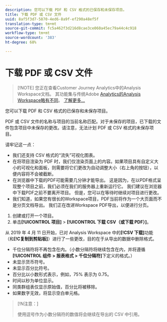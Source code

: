 ```yaml
---
description: 您可以下载 PDF 和 CSV 格式的已保存和未保存项目。
title: 下载 PDF 或 CSV 文件
uuid: 8af5f3d7-5870-4ed6-8a9f-ef290a48ef5f
translation-type: tm+mt
source-git-commit: fc5a462f3d216d8cae3ce060a45ec79a44c4c918
workflow-type: tm+mt
source-wordcount: '383'
ht-degree: 68%

---
```



# 下载 PDF 或 CSV 文件

>[!NOTE] 您正在查看Customer Journey Analytics中的Analysis Workspace文档。 其功能集与传统Adobe [Analytics的Analysis Workspace略有不同](https://docs.adobe.com/content/help/zh-Hans/analytics/analyze/analysis-workspace/home.html)。 [了解更多...](/help/getting-started/cja-aa.md)

您可以下载 PDF 和 CSV 格式的已保存和未保存项目。

PDF 或 CSV 文件的名称与项目的当前名称匹配。对于未保存的项目，已下载的文件包含项目中未保存的更改。请注意，无法计划 PDF 或 CSV 格式的未保存项目。

请牢记这一点：

*  我们还支持 CSV 格式的“流失”可视化图表。
*  在将项目渲染为 PDF 时，我们仅渲染页面上的内容。如果项目具有自定义大小的可视化和面板，则需要将它们更改为自动调整大小（右上角的按钮），以便内容将不会被截断。
* 在浏览器中下载的PDF可能需要几分钟才能导出。 这是因为，在以PDF格式呈现整个项目之前，我们必须在我们的服务器上重新运行它。 我们建议在浏览器中下载PDF之前不要离开项目。 但是，您可以在等待时继续对项目进行更改。
* 我们知道，如果您有很长的Workspace项目，PDF当前将作为一个大页面而不是分页文档导出。 我们正在改进Workspace PDF导出，以便进行分页。

1. 创建或打开一个项目。
1. 单击&#x200B;**[!UICONTROL 项目]** > **[!UICONTROL 下载 CSV（或下载 PDF）]**。

从 2019 年 4 月 11 日开始，已对 Analysis Workspace 中的&#x200B;**[!CSV 下载]**&#x200B;功能（和&#x200B;**[!C复制到剪贴板]**）进行了一些更改，目的在于从导出的数据中删除格式。
* 千位分隔符将不再包含在内。（小数分隔符将继续包含在内，并将遵循&#x200B;**[!UICONTROL 组件 > 报表格式 > 千位分隔符]**&#x200B;下定义的格式。）
* 未显示货币符号。
* 未显示百分比符号。
* 百分比以小数形式表示，例如，75% 表示为 0.75。
* 时间以秒为单位显示。
* 同类群组表仅显示原始值，百分比将被移除。
* 如果数字无效，将显示空白单元格。

>[!N注意：]
>
> 使用逗号作为小数分隔符的数值将会继续在导出的 CSV 中引用。
